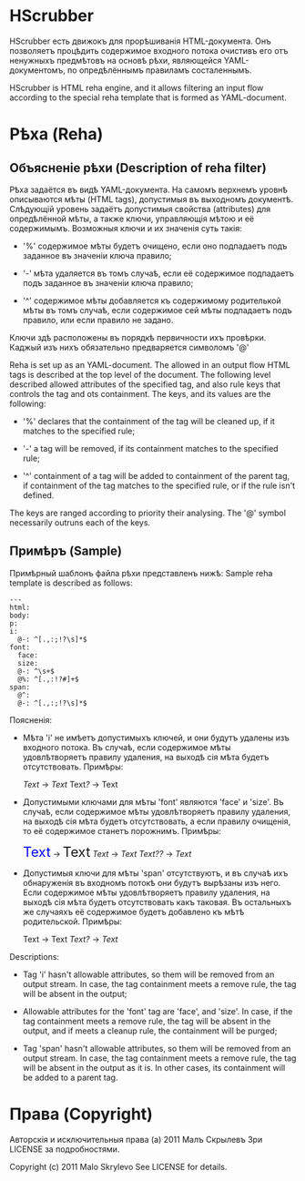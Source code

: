 # HScrubber

HScrubber есть движокъ для прорѣшиванія HTML-документа. Онъ позволяетъ процѣдить содержимое входного потока очистивъ его отъ ненужныхъ предмѣтовъ на основѣ рѣхи, являющейся YAML-документомъ, по опредѣлённымъ правиламъ состаленнымъ.

HScrubber is HTML reha engine, and it allows filtering an input flow according to the special reha template that is formed as YAML-document.

# Рѣха (Reha)
## Объясненіе рѣхи (Description of reha filter)

Рѣха задаётся въ видѣ YAML-документа. На самомъ верхнемъ уровнѣ описываются мѣты (HTML tags), допустимыя въ выходномъ документѣ. Слѣдующій уровень задаётъ допустимыя свойства (attributes) для опредѣлённой мѣты, а также ключи, управляющія мѣтою и её содержимымъ. Возможныя ключи и их значенія суть такія:

 * '%' содержимое мѣты будетъ очищено, если оно подпадаетъ подъ заданное въ значеніи ключа правило;

 * '-' мѣта удаляется въ томъ случаѣ, если её содержимое подпадаетъ подъ заданное въ значеніи ключа правило;

 * '^' содержимое мѣты добавляется къ содержимому родителькой мѣты въ томъ случаѣ, если содержимое сей мѣты подпадаетъ подъ правило, или если правило не задано.

Ключи здѣ расположены въ порядкѣ первичности ихъ провѣрки. Каджый изъ нихъ обязательно предваряется символомъ '@'

Reha is set up as an YAML-document. The allowed in an output flow HTML tags is described at the top level of the document. The following level described allowed attributes of the specified tag, and also rule keys that controls the tag and ots containment. The keys, and its values are the following:

 * '%' declares that the containment of the tag will be cleaned up, if it matches to the specified rule;

 * '-' a tag will be removed, if its containment matches to the specified rule;

 * '^' containment of a tag will be added to containment of the parent tag, if containment of the tag matches to the specified rule, or if the rule isn't defined.

The keys are ranged according to priority their analysing. The '@' symbol necessarily outruns each of the keys.

## Примѣръ (Sample)
Примѣрный шаблонъ файла рѣхи представленъ нижѣ:
Sample reha template is described as follows:

    ---
    html:
    body:
    p:
    i:
      @-: ^[.,:;!?\s]*$
    font:
      face:
      size:
      @-: ^\s+$
      @%: ^[.,:!?#]+$
    span:
      @^:
      @-: ^[.,:;!?\s]*$
    
Поясненія:

 * Мѣта 'i' не имѣетъ допустимыхъ ключей, и они будутъ удалены изъ входного потока. Въ случаѣ, если содержимое мѣты удовлѣтворяетъ правилу удаления, на выходѣ сія мѣта будетъ отсутствовать. Примѣры:

    <i id="i_id">Text</i> -> <i>Text</i>
    <font>Text<i>?</i></font> -> <font>Text</font>

 * Допустимыми ключами для мѣты 'font' являются 'face' и 'size'. Въ случаѣ, если содержимое мѣты удовлѣтворяетъ правилу удаления, на выходѣ сія мѣта будетъ отсутствовать, а если правилу очищенія, то её содержимое станетъ порожнимъ. Примѣры:

    <font size="5" color="blue">Text</font> -> <font size="5">Text</font>
    <i>Text<font>  </font></i> -> <i>Text</i>
    <i>Text<font>??</font></i> -> <i>Text<font></font></i>

 * Допустимыя ключи для мѣты 'span' отсутствуютъ, и въ случаѣ ихъ обнаруженія въ входномъ потокѣ они будутъ вырѣзаны изъ него. Если содержимое мѣты удовлѣтворяетъ правилу удаления, на выходѣ сія мѣта будетъ отсутствовать какъ таковая. Въ остальныхъ же случаяхъ её содержимое будетъ добавлено къ мѣтѣ родительской. Примѣры:

    <span id="span_id">Text</span> -> <span>Text</span>
    <i>Text<span>?</span></i> -> <i>Text</i>

Descriptions:

 * Tag 'i' hasn't allowable attributes, so them will be removed from an output stream. In case, the tag containment meets a remove rule, the tag will be absent in the output;

 * Allowable attributes for the 'font' tag are 'face', and 'size'. In case, if the tag containment meets a remove rule, the tag will be absent in the output, and if meets a cleanup rule, the containment will be purged;

 * Tag 'span' hasn't allowable attributes, so them will be removed from an output stream. In case, the tag containment meets a remove rule, the tag will be absent in the output as it is. In other cases, its containment will be added to a parent tag.

# Права (Copyright)

Авторскія и исключительныя права (а) 2011 Малъ Скрылевъ
Зри LICENSE за подробностями.

Copyright (c) 2011 Malo Skrylevo
See LICENSE for details.

